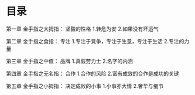# 目录
第一章 金手指之大拇指： 坚毅的性格
1.转危为安
2.如果没有坏运气

第二章 金手指之食指：   专注
1.专注于竞争，专注于生意，专注于生活
2.专注的力量

第三章 金手指之中值：   品牌
1.真假劳力士
2.名字的内涵

第四章 金手指之无名指： 合作
1.合作的风险
2.富有成效的合作是成功的关键

第五章 金手指之小拇指： 决定成败的小事
1.小事亦大情
2.奢华与细节

## 